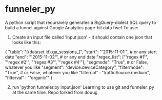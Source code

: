 # funneler_py
A python script that recursively generates a BigQuery-dialect SQL query to build a funnel against Google Analytics page-hit data
fwef
To use:

1. Create an input file called 'input.json' - it should contain one json that looks like this:

{
	"table": "[(dataset id).ga_sessions_]",
	"start": "'2015-11-01'", # or any start date
	"end": "'2015-11-02'", # or any end date
	"regex_list": ["'regex #1'",
		"'regex #2'",
		"'regex #3'",
		"'regex #4'"],
	"segmode": "True", # or False, whatever you like
	"segment": "device.deviceCategory",
	"filtermode": "True", # or False, whatever you like
	"filtercol" : "trafficSource.medium",
	"filterval" : "'organic'"
}

2. run 'python funneler.py input.json'
Learning to use git and funneler_py at the same time. Repo forked from douug
